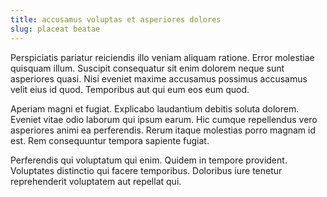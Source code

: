 ```yaml
---
title: accusamus voluptas et asperiores dolores
slug: placeat beatae
---
```


Perspiciatis pariatur reiciendis illo veniam aliquam ratione. Error molestiae quisquam illum. Suscipit consequatur sit enim dolorem neque sunt asperiores quasi. Nisi eveniet maxime accusamus possimus accusamus velit eius id quod. Temporibus aut qui eum eos eum quod.

Aperiam magni et fugiat. Explicabo laudantium debitis soluta dolorem. Eveniet vitae odio laborum qui ipsum earum. Hic cumque repellendus vero asperiores animi ea perferendis. Rerum itaque molestias porro magnam id est. Rem consequuntur tempora sapiente fugiat.

Perferendis qui voluptatum qui enim. Quidem in tempore provident. Voluptates distinctio qui facere temporibus. Doloribus iure tenetur reprehenderit voluptatem aut repellat qui.
